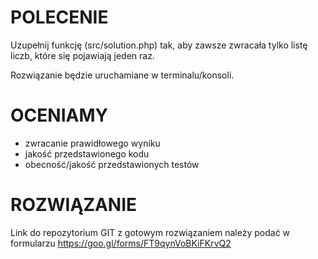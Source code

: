 # POLECENIE #
Uzupełnij funkcję (src/solution.php) tak, aby zawsze zwracała tylko listę liczb, które się pojawiają jeden raz.

Rozwiązanie będzie uruchamiane w terminalu/konsoli.

# OCENIAMY #
- zwracanie prawidłowego wyniku
- jakość przedstawionego kodu
- obecność/jakość przedstawionych testów

# ROZWIĄZANIE #
Link do repozytorium GIT z gotowym rozwiązaniem należy podać w formularzu https://goo.gl/forms/FT9qynVoBKiFKrvQ2